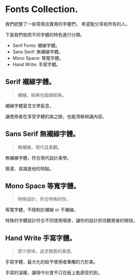 # Fonts Collection.

我們統整了一些常用且實用的字體們，
希望能分享給所有的人。

下面我們依照不同字體的特色進行分類。

- Serif Fonts: 襯線字體。
- Sans Serif: 無襯線字體。
- Mono Space: 等寬字體。
- Hand Write: 手寫字體。

## Serif 襯線字體。

> 襯線，經典也超越經典。

襯線字體富含文學氣息，

讓使用者在享受字體的美之餘，也能清晰辨識內容。

## Sans Serif 無襯線字體。

> 無襯線，現代且美觀。

無襯線字體，符合現代設計美學。

簡潔、易識是他的特點。

## Mono Space 等寬字體。

> 特殊設計，符合特殊的你。

等寬字體，不限制於襯線 or 不襯線。

特殊的字體設計符合不同使用場景，讓你的設計抓住觀賞者的眼球。

## Hand Write 手寫字體。

> 原汁原味，追求極致的美感。

手寫字體，最大化的給予使用者筆觸的力於美。

手寫的溫暖，讓現今社會不只在紙上能感受的到。
